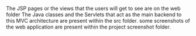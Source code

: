 The JSP pages or the views that the users will get to see are on the web folder
The Java classes and the Servlets that act as the main backend to this MVC architecture are present within the src folder.
some screenshots of the web application are present within the project screenshot folder.
